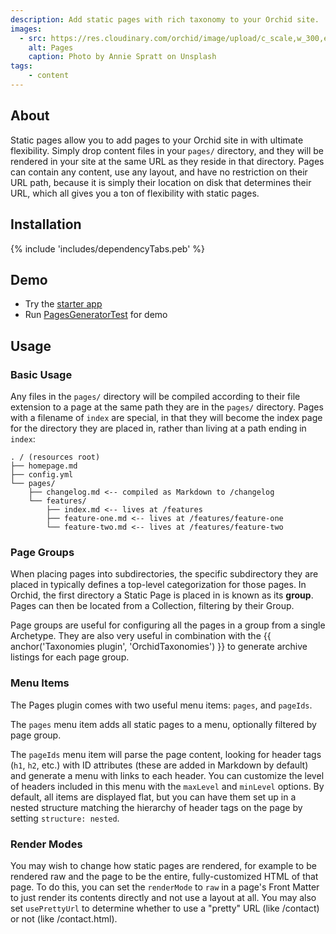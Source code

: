 ```yaml
---
description: Add static pages with rich taxonomy to your Orchid site.
images:
  - src: https://res.cloudinary.com/orchid/image/upload/c_scale,w_300,e_blur:150/v1537027621/plugins/pages.jpg
    alt: Pages
    caption: Photo by Annie Spratt on Unsplash
tags:
    - content
---
```


## About

Static pages allow you to add pages to your Orchid site in with ultimate flexibility. Simply drop content files in your 
`pages/` directory, and they will be rendered in your site at the same URL as they reside in that directory. Pages can 
contain any content, use any layout, and have no restriction on their URL path, because it is simply their location on
disk that determines their URL, which all gives you a ton of flexibility with static pages.

## Installation

{% include 'includes/dependencyTabs.peb' %}

## Demo

- Try the [starter app](https://github.com/orchidhq/OrchidStarter)
- Run [PagesGeneratorTest](https://github.com/orchidhq/orchid/blob/dev/plugins/OrchidPages/src/test/kotlin/com/eden/orchid/pages/PagesGeneratorTest.kt) for demo

## Usage

### Basic Usage

Any files in the `pages/` directory will be compiled according to their file extension to a page at the same path they 
are in the `pages/` directory. Pages with a filename of `index` are special, in that they will become the index page for 
the directory they are placed in, rather than living at a path ending in `index`: 

```text
. / (resources root)
├── homepage.md
├── config.yml
└── pages/
    ├── changelog.md <-- compiled as Markdown to /changelog
    └── features/
        ├── index.md <-- lives at /features
        ├── feature-one.md <-- lives at /features/feature-one
        └── feature-two.md <-- lives at /features/feature-two
```

### Page Groups

When placing pages into subdirectories, the specific subdirectory they are placed in typically defines a top-level 
categorization for those pages. In Orchid, the first directory a Static Page is placed in is known as its **group**. 
Pages can then be located from a Collection, filtering by their Group. 

Page groups are useful for configuring all the pages in a group from a single Archetype. They are also very useful in 
combination with the {{ anchor('Taxonomies plugin', 'OrchidTaxonomies') }} to generate archive listings for each page
group.

### Menu Items

The Pages plugin comes with two useful menu items: `pages`, and `pageIds`.

The `pages` menu item adds all static pages to a menu, optionally filtered by page group. 

The `pageIds` menu item will parse the page content, looking for header tags (`h1`, `h2`, etc.) with ID attributes 
(these are added in Markdown by default) and generate a menu with links to each header. You can customize the level of 
headers included in this menu with the `maxLevel` and `minLevel` options. By default, all items are displayed flat, but 
you can have them set up in a nested structure matching the hierarchy of header tags on the page by setting 
`structure: nested`.

### Render Modes

You may wish to change how static pages are rendered, for example to be rendered raw and the page to be the entire, 
fully-customized HTML of that page. To do this, you can set the `renderMode` to `raw` in a page's Front Matter to just 
render its contents directly and not use a layout at all. You may also set `usePrettyUrl` to determine whether to use
a "pretty" URL (like /contact) or not (like /contact.html).
